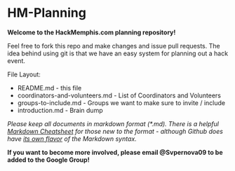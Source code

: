 HM-Planning
===========

__Welcome to the HackMemphis.com planning repository!__

Feel free to fork this repo and make changes and issue pull requests. The idea behind using git is that we have an easy system for planning out a hack event.

File Layout:

* README.md - this file
* coordinators-and-volunteers.md - List of Coordinators and Volunteers
* groups-to-include.md - Groups we want to make sure to invite / include
* introduction.md - Brain dump

_Please keep all documents in markdown format (*.md). There is a helpful [Markdown Cheatsheet](https://github.com/adam-p/markdown-here/wiki/Markdown-Cheatsheet) for those new to the format - although Github does have [its own flavor](https://help.github.com/articles/github-flavored-markdown) of the Markdown syntax._

__If you want to become more involved, please email @Svpernova09 to be added to the Google Group!__